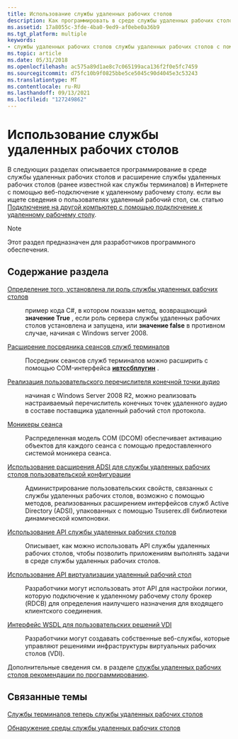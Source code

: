 ```yaml
---
title: Использование службы удаленных рабочих столов
description: Как программировать в среде службы удаленных рабочих столов и как расширять службы удаленных рабочих столов (ранее известные как службы терминалов) в Интернете с помощью веб-подключение к удаленному рабочему столу.
ms.assetid: 17a8055c-3fde-4ba0-9ed9-af0ebe0a36b9
ms.tgt_platform: multiple
keywords:
- службы удаленных рабочих столов службы удаленных рабочих столов с помощью
ms.topic: article
ms.date: 05/31/2018
ms.openlocfilehash: ac575a89d1ae8c7c065199aca136f2f0e5fc7459
ms.sourcegitcommit: d75fc10b9f0825bbe5ce5045c90d4045e3c53243
ms.translationtype: MT
ms.contentlocale: ru-RU
ms.lasthandoff: 09/13/2021
ms.locfileid: "127249862"
---
```

# <a name="using-remote-desktop-services"></a>Использование службы удаленных рабочих столов

В следующих разделах описывается программирование в среде службы удаленных рабочих столов и расширение службы удаленных рабочих столов (ранее известной как службы терминалов) в Интернете с помощью веб-подключение к удаленному рабочему столу. если вы ищете сведения о пользователях удаленный рабочий стол, см. статью [Подключение на другой компьютер с помощью подключение к удаленному рабочему столу](https://windows.microsoft.com/windows/connect-using-remote-desktop-connection#connect-using-remote-desktop-connection=windows-7).

> [!Note]  
> Этот раздел предназначен для разработчиков программного обеспечения.

 

## <a name="in-this-section"></a>Содержание раздела

<dl> <dt>

[Определение того, установлена ли роль службы удаленных рабочих столов](detecting-whether-terminal-services-is-installed.md)
</dt> <dd>

пример кода C#, в котором показан метод, возвращающий **значение True** , если роль сервера службы удаленных рабочих столов установлена и запущена, или **значение false** в противном случае, начиная с Windows server 2008.

</dd> <dt>

[Расширение посредника сеансов служб терминалов](extending-ts-session-broker.md)
</dt> <dd>

Посредник сеансов служб терминалов можно расширить с помощью COM-интерфейса [**ивтссбплугин**](/windows/desktop/api/Tssbx/nn-tssbx-iwtssbplugin) .

</dd> <dt>

[Реализация пользовательского перечислителя конечной точки аудио](implementing-an-audio-endpoint-enumerator.md)
</dt> <dd>

начиная с Windows Server 2008 R2, можно реализовать настраиваемый перечислитель конечных точек удаленного аудио в составе поставщика удаленный рабочий стол протокола.

</dd> <dt>

[Моникеры сеанса](session-monikers.md)
</dt> <dd>

Распределенная модель COM (DCOM) обеспечивает активацию объектов для каждого сеанса с помощью предоставленного системой моникера сеанса.

</dd> <dt>

[Использование расширения ADSI для службы удаленных рабочих столов пользовательской конфигурации](using-the-adsi-extension-for-terminal-services-user-configuration.md)
</dt> <dd>

Администрирование пользовательских свойств, связанных с службы удаленных рабочих столов, возможно с помощью методов, реализованных расширением интерфейсов служб Active Directory (ADSI), упакованных с помощью Tsuserex.dll библиотеки динамической компоновки.

</dd> <dt>

[Использование API службы удаленных рабочих столов](using-the-terminal-services-api.md)
</dt> <dd>

Описывает, как можно использовать API службы удаленных рабочих столов, чтобы позволить приложениям выполнять задачи в среде службы удаленных рабочих столов.

</dd> <dt>

[Использование API виртуализации удаленный рабочий стол](using-the-remote-desktop-virtualization-api.md)
</dt> <dd>

Разработчики могут использовать этот API для настройки логики, которую подключение к удаленному рабочему столу брокер (RDCB) для определения наилучшего назначения для входящего клиентского соединения.

</dd> <dt>

[Интерфейс WSDL для пользовательских решений VDI](wsdl-interface-for-custom-vdi-solutions.md)
</dt> <dd>

Разработчики могут создавать собственные веб-службы, которые управляют решениями инфраструктуры виртуальных рабочих столов (VDI).

</dd> </dl>

Дополнительные сведения см. в разделе [службы удаленных рабочих столов рекомендации по программированию](terminal-services-programming-guidelines.md).

## <a name="related-topics"></a>Связанные темы

<dl> <dt>

[Службы терминалов теперь службы удаленных рабочих столов](terminal-services-is-now-remote-desktop-services.md)
</dt> <dt>

[Обнаружение среды службы удаленных рабочих столов](detecting-the-terminal-services-environment.md)
</dt> </dl>

 

 




